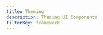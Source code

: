 ```yaml
---
title: Theming
description: Theming UI Components
filterKey: framework
---
```


<inline-fragment framework="react" src="~/ui/customization/fragments/web/theming.md"></inline-fragment>
<inline-fragment framework="angular" src="~/ui/customization/fragments/web/theming.md"></inline-fragment>
<inline-fragment framework="vue" src="~/ui/customization/fragments/web/theming.md"></inline-fragment>
<inline-fragment framework="ionic" src="~/ui/customization/fragments/web/theming.md"></inline-fragment>
<inline-fragment framework="react-native" src="~/ui/customization/fragments/react-native/theming.md"></inline-fragment>
